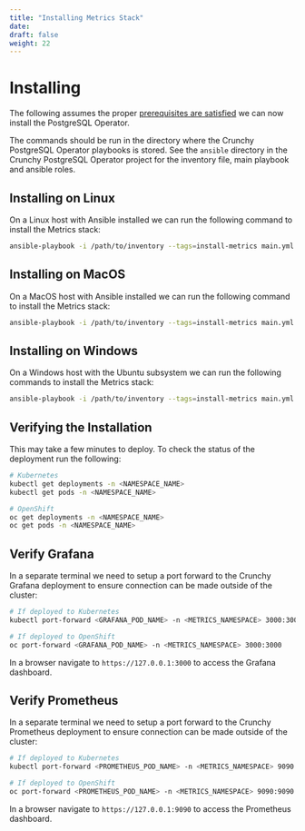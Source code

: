 ```yaml
---
title: "Installing Metrics Stack"
date:
draft: false
weight: 22
---
```


# Installing

The following assumes the proper [prerequisites are satisfied](/installation/install-with-ansible/prereq/prerequisites/)
we can now install the PostgreSQL Operator.

The commands should be run in the directory where the Crunchy PostgreSQL Operator
playbooks is stored.  See the `ansible` directory in the Crunchy PostgreSQL Operator
project for the inventory file, main playbook and ansible roles.

## Installing on Linux

On a Linux host with Ansible installed we can run the following command to install 
the Metrics stack:

```bash
ansible-playbook -i /path/to/inventory --tags=install-metrics main.yml
```

## Installing on MacOS

On a MacOS host with Ansible installed we can run the following command to install 
the Metrics stack:

```bash
ansible-playbook -i /path/to/inventory --tags=install-metrics main.yml
```

## Installing on Windows

On a Windows host with the Ubuntu subsystem we can run the following commands to install 
the Metrics stack:

```bash
ansible-playbook -i /path/to/inventory --tags=install-metrics main.yml
```

## Verifying the Installation

This may take a few minutes to deploy.  To check the status of the deployment run 
the following:

```bash
# Kubernetes
kubectl get deployments -n <NAMESPACE_NAME>
kubectl get pods -n <NAMESPACE_NAME>

# OpenShift
oc get deployments -n <NAMESPACE_NAME>
oc get pods -n <NAMESPACE_NAME>
```

## Verify Grafana

In a separate terminal we need to setup a port forward to the Crunchy Grafana deployment 
to ensure connection can be made outside of the cluster:

```bash
# If deployed to Kubernetes
kubectl port-forward <GRAFANA_POD_NAME> -n <METRICS_NAMESPACE> 3000:3000

# If deployed to OpenShift
oc port-forward <GRAFANA_POD_NAME> -n <METRICS_NAMESPACE> 3000:3000
```

In a browser navigate to `https://127.0.0.1:3000` to access the Grafana dashboard.

## Verify Prometheus

In a separate terminal we need to setup a port forward to the Crunchy Prometheus deployment 
to ensure connection can be made outside of the cluster:

```bash
# If deployed to Kubernetes
kubectl port-forward <PROMETHEUS_POD_NAME> -n <METRICS_NAMESPACE> 9090:9090

# If deployed to OpenShift
oc port-forward <PROMETHEUS_POD_NAME> -n <METRICS_NAMESPACE> 9090:9090
```

In a browser navigate to `https://127.0.0.1:9090` to access the Prometheus dashboard.

